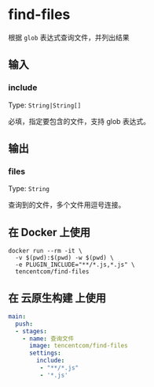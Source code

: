 # find-files

根据 `glob` 表达式查询文件，并列出结果

## 输入

### include

Type: `String|String[]`

必填，指定要包含的文件，支持 glob 表达式。

## 输出

### files

Type: `String`

查询到的文件，多个文件用逗号连接。

## 在 Docker 上使用

```shell
docker run --rm -it \
  -v $(pwd):$(pwd) -w $(pwd) \
  -e PLUGIN_INCLUDE="**/*.js,*.js" \
  tencentcom/find-files
```

## 在 云原生构建 上使用

```yaml
main:
  push:
  - stages:
    - name: 查询文件
      image: tencentcom/find-files
      settings:
        include: 
         - "**/*.js"
         - '*.js'
```
